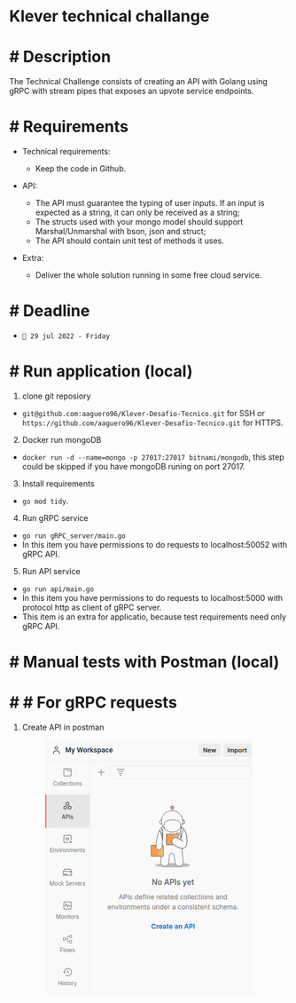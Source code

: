 # Klever technical challange

# # Description

The Technical Challenge consists of creating an API with Golang using gRPC with stream pipes that exposes an upvote service endpoints.

# # Requirements

- Technical requirements:
  - Keep the code in Github.

- API:
  - The API must guarantee the typing of user inputs. If an input is expected as a string, it can only be received as a string;
  - The structs used with your mongo model should support Marshal/Unmarshal with bson, json and struct;
  - The API should contain unit test of methods it uses.

- Extra:
  - Deliver the whole solution running in some free cloud service.

# # Deadline

- `📅 29 jul 2022 - Friday`

# # Run application (local)

1. clone git reposiory
- `git@github.com:aaguero96/Klever-Desafio-Tecnico.git` for SSH or `https://github.com/aaguero96/Klever-Desafio-Tecnico.git` for HTTPS.

2. Docker run mongoDB
- `docker run -d --name=mongo -p 27017:27017 bitnami/mongodb`, this step could be skipped if you have mongoDB runing on port 27017.

3. Install requirements
- `go mod tidy`.

4. Run gRPC service
- `go run gRPC_server/main.go`
- In this item you have permissions to do requests to localhost:50052 with gRPC API.

5. Run API service
- `go run api/main.go`
- In this item you have permissions to do requests to localhost:5000 with protocol http as client of gRPC server.
- This item is an extra for applicatio, because test requirements need only gRPC API.

# # Manual tests with Postman (local)

# # # For gRPC requests

1. Create API in postman
<img src="https://github.com/aaguero96/Klever-Desafio-Tecnico/blob/main/images/gPRC_1.png?raw=true" style="margin-left: auto;margin-right: auto; display: block;">